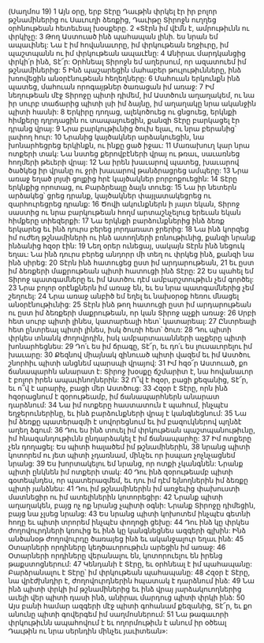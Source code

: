 (Սաղմոս 19)
1 Այն օրը, երբ Տէրը Դաւթին փրկել էր իր բոլոր թշնամիներից ու Սաւուղի ձեռքից, Դաւիթը Տիրոջն ուղղեց օրհնութեան հետեւեալ խօսքերը.
2 «Տէրն իմ վէմն է, ամրութիւնն ու փրկիչը:
3 Թող Աստուած ինձ պահապան լինի. ես նրան եմ ապաւինել:
Նա է իմ հովանաւորը, իմ փրկութեան եղջիւրը,
իմ պաշտպանն ու իմ փրկութեան ապաւէնը:
4 Անիրաւ մարդկանցից փրկի՛ր ինձ, Տէ՜ր:
Օրհնեալ Տիրոջն եմ աղերսում, որ ազատուեմ իմ թշնամիներից:
5 Ինձ պաշարեցին մահաբեր թուլութիւնները,
ինձ խռովեցին անօրէնութեան հեղեղները:
6 Մահուան երկունքն ինձ պատեց,
մահուան որոգայթներ ծառացան իմ առաջ:
7 Իմ նեղութեան մէջ Տիրոջը պիտի դիմեմ,
իմ Աստծուն աղաղակեմ,
ու նա իր սուրբ տաճարից պիտի լսի իմ ձայնը,
իմ աղաղակը նրա ականջին պիտի հասնի:
8 Երկիրը դողաց, ալեկոծուեց ու ցնցուեց,
երկնքի հիմքերը դղրդացին ու տապալուեցին,
քանզի Տէրը բարկացել էր դրանց վրայ:
9 Նրա բարկութիւնից ծուխ ելաւ,
ու նրա բերանից՝ լափող հուր:
10 Նրանից կայծակներ արձակուեցին,
նա խոնարհեցրեց երկինքն, ու ինքը ցած իջաւ:
11 Մառախուղ կար նրա ոտքերի տակ:
Նա նստեց քերովբէների վրայ ու թռաւ,
սաւառնեց հողմերի թեւերի վրայ:
12 Նա իրեն խաւարով պատեց, խաւարով ծածկեց իր վրանը
ու ջրի խաւարով թանձրացրեց ամպերը:
13 Նրա առաջ եղած լոյսի ցոլքից հրէ կայծակներ բորբոքուեցին:
14 Տէրը երկնքից որոտաց, ու Բարձրեալը ձայն տուեց:
15 Նա իր նետերն արձակեց՝ ցրեց դրանք,
կայծակներ փայլատակեցրեց ու զարհուրեցրեց դրանք:
16 Ծովի ակունքներն ի յայտ եկան,
Տիրոջ սաստից ու նրա բարկութեան հողմ արտաշնչելուց
երեւան եկան հիմքերը տիեզերքի:
17 Նա երկնքի բարձունքներից ինձ ձեռք երկարեց
եւ ինձ դուրս բերեց յորդառատ ջրերից:
18 Նա ինձ կորզեց իմ ուժեղ թշնամիների ու ինձ ատողների բռնութիւնից,
քանզի նրանք ինձանից հզօր էին:
19 Նեղ օրեր ունեցայ,
սակայն Տէրն ինձ նեցուկ եղաւ:
Նա ինձ դուրս բերեց անդորր մի տեղ ու փրկեց ինձ,
քանզի նա ինձ սիրեց:
20 Տէրն ինձ հատուցեց ըստ իմ արդարութեան,
21 եւ ըստ իմ ձեռքերի մաքրութեան պիտի հատուցի ինձ Տէրը:
22 Ես պահել եմ Տիրոջ պատգամները
եւ իմ Աստծու դէմ ամբարշտութիւն չեմ գործել:
23 Նրա բոլոր օրէնքներն իմ առաջ են,
եւ ես նրա պատգամներից չեմ շեղուել:
24 Նրա առաջ անբիծ եմ եղել
եւ նախօրօք հեռու մնացել անօրէնութիւնից:
25 Տէրն ինձ թող հատուցի ըստ իմ արդարութեան
ու ըստ իմ ձեռքերի մաքրութեան, որ կան Տիրոջ աչքի առաջ:
26 Սրբի հետ սուրբ պիտի լինես,
կատարեալի հետ՝ կատարեալ:
27 Ընտրեալի հետ ընտրեալ պիտի լինես,
իսկ ծուռի հետ՝ ծուռ:
28 Դու պիտի փրկես տնանկ ժողովրդին,
իսկ ամբարտաւանների աչքերը պիտի խոնարհեցնես:
29 Դո՛ւ ես իմ ճրագը, Տէ՜ր,
եւ դո՛ւ ես լուսաւորելու իմ խաւարը:
30 Քեզնով միայնակ զինուած պիտի վազեմ
եւ իմ Աստծու շնորհիւ պիտի անցնեմ պարսպի վրայով:
31 Իմ հզօ՜ր Աստուած, քո ճանապարհն անարատ է:
Տիրոջ խօսքը ճշմարիտ է,
նա հովանաւոր է բոլոր իրեն ապաւինողներին:
32 Ո՞վ է հզօր, բացի քեզանից, Տէ՜ր,
եւ ո՞վ է արարիչ, բացի մեր Աստծուց:
33 Հզօր է Տէրը, որն ինձ հզօրացնում է զօրութեամբ,
իմ ճանապարհներն անարատ դարձնում:
34 Նա իմ ոտքերը հաստատուն է պահում, ինչպէս եղջերուներինը,
եւ ինձ բարձունքների վրայ է կանգնեցնում:
35 Նա իմ ձեռքը պատերազմի է սովորեցնում
եւ իմ բազուկներով պղնձէ աղեղ ձգում:
36 Դու ես ինձ տուել իմ փրկութեան պաշտպանութիւնը,
իմ հնազանդութիւնն ընդարձակել է իմ ճանապարհը:
37 Իմ ոտքերը չեն դողացել:
Ես պիտի հալածեմ իմ թշնամիներին,
38 նրանց պիտի կոտորեմ ու յետ պիտի չդառնամ,
մինչեւ որ իսպառ չոչնչացնեմ նրանց:
39 Ես խորտակելու եմ նրանց, որ ոտքի չկանգնեն:
Նրանք պիտի ընկնեն իմ ոտքերի տակ:
40 Դու ինձ զօրութեամբ պիտի գօտեպնդես, որ պատերազմեմ,
եւ դու իմ դէմ ելնողներին իմ ձեռքը պիտի յանձնես:
41 Դու իմ թշնամիներին իմ առջեւից փախուստի մատնեցիր
ու իմ ատելիներին կոտորեցիր:
42 Նրանք պիտի աղաղակեն, բայց ոչ ոք նրանց չպիտի օգնի:
Նրանք Տիրոջը դիմեցին, բայց նա չլսեց նրանց:
43 Ես նրանց պիտի կոխոտեմ ինչպէս գետնի հողը
եւ պիտի տրորեմ ինչպէս փողոցի ցեխը:
44 Դու ինձ կը փրկես ժողովուրդների կռուից
եւ ինձ կը կանգնեցնես ազգերի գլխին:
Ինձ անծանօթ ժողովուրդը ծառայեց ինձ
եւ ականջալուր եղաւ ինձ:
45 Օտարների որդիները կեղծաւորութիւն արեցին իմ առաջ:
46 Օտարների որդիները վերանալու են,
կոտորուելու են իրենց թաքստոցներում:
47 Կենդանի է Տէրը, եւ օրհնեալ է իմ պահապանը:
Բարձրանալու է Տէրը՝ իմ փրկութեան պահապանը:
48 Հզօր է Տէրը, նա վրէժխնդիր է,
ժողովուրդներին հպատակ է դարձնում ինձ:
49 Նա ինձ պիտի փրկի իմ թշնամիներից
եւ ինձ վրայ յարձակուողներից աւելի վեր պիտի դասի ինձ,
անիրաւ մարդուց պիտի փրկի ինձ:
50 Այս բանի համար ազգերի մէջ պիտի գոհանամ քեզանից, Տէ՜ր,
եւ քո անունը պիտի գովերգեմ իմ սաղմոսներում:
51 Նա թագաւորի փրկութիւնն ապահովում է
եւ ողորմութիւն է անում իր օծեալ Դաւթին
ու նրա սերնդին մինչեւ յաւիտեան»:
